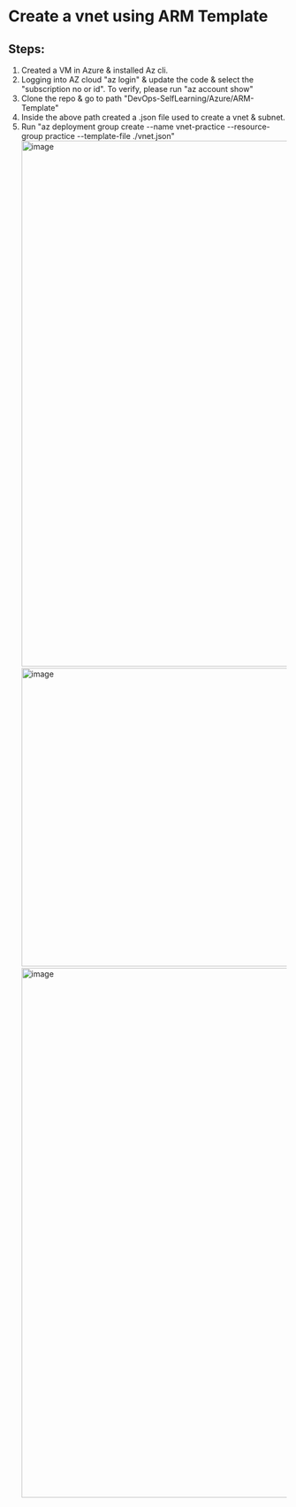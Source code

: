 # Create a vnet using ARM Template

## Steps:
1. Created a VM in Azure & installed Az cli.
2. Logging into AZ cloud "az login" & update the code & select the "subscription no or id". To verify, please run "az account show"
3. Clone the repo & go to path "DevOps-SelfLearning/Azure/ARM-Template"
4. Inside the above path created a .json file used to create a vnet & subnet.
5. Run "az deployment group create --name vnet-practice --resource-group practice --template-file ./vnet.json"
   <img width="950" alt="image" src="https://github.com/user-attachments/assets/4adb5ab6-2b78-437f-85ba-30dfa99d2e99" />
   <img width="539" alt="image" src="https://github.com/user-attachments/assets/292ed2ef-5451-4371-b87e-ca13fae7e639" />
   <img width="957" alt="image" src="https://github.com/user-attachments/assets/556b186d-87f9-4b1b-98f7-efc8b3199dcb" />


